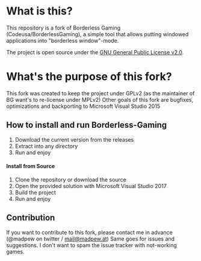 # What is this?

This repository is a fork of Borderless Gaming (Codeusa/BorderlessGaming), a simple tool that allows putting windowed applications into "borderless window"-mode.

The project is open source under the [GNU General Public License v2.0](https://github.com/madpew/Borderless-Gaming/blob/master/LICENSE).

# What's the purpose of this fork?

This fork was created to keep the project under GPLv2 (as the maintainer of BG want's to re-license under MPLv2)
Other goals of this fork are bugfixes, optimizations and backporting to Microsoft Visual Studio 2015

## How to install and run Borderless-Gaming

1) Download the current version from the releases
2) Extract into any directory
3) Run and enjoy

#### Install from Source

1) Clone the repository or download the source
2) Open the provided solution with Microsoft Visual Studio 2017
3) Build the project
4) Run and enjoy

## Contribution

If you want to contribute to this fork, please contact me in advance (@madpew on twitter / mail@madpew.at)
Same goes for issues and suggestions. I don't want to spam the issue tracker with not-working games.
